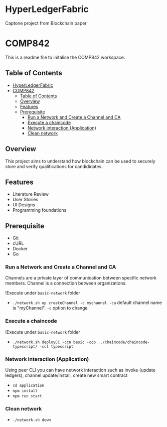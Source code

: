 # HyperLedgerFabric
Captone project from Blockchain paper

# COMP842 

This is a readme file to initalise the COMP842 workspace.

## Table of Contents

- [HyperLedgerFabric](#hyperledgerfabric)
- [COMP842](#comp842)
	- [Table of Contents](#table-of-contents)
	- [Overview](#overview)
	- [Features](#features)
	- [Prerequisite](#prerequisite)
		- [Run a Network and Create a Channel and CA](#run-a-network-and-create-a-channel-and-ca)
		- [Execute a chaincode](#execute-a-chaincode)
		- [Network interaction (Application)](#network-interaction-application)
		- [Clean network](#clean-network)

## Overview

This project aims to understand how blockchain can be used to securely store and verify qualifications for candididates.

## Features

- Literature Review
- User Stories
- UI Designs
- Programming foundations


## Prerequisite

 - Git
 - cURL
 - Docker
 - Go



### Run a Network and Create a Channel and CA
Channels are a private layer of communication between specific network members.
Channel is a connection between organizations.

!Execute under `basic-network` folder
- `./network.sh up createChannel -c mychannel -ca`
 default channel name is "myChannel". `-c` option to change 


### Execute a chaincode 
!Execute under `basic-network` folder
- `./network.sh deployCC -ccn basic -ccp ../chaincode/chaincode-typescript/ -ccl typescript`


### Network interaction (Application)
Using peer CLI you can have network interaction such as invoke (update ledgers), channel update/install, create new smart contract

- `cd application`
- `npm install`
- `npm run start`


### Clean network
- `./network.sh down`